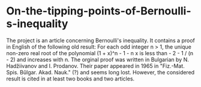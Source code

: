 # On-the-tipping-points-of-Bernoulli-s-inequality

The project is an article concerning Bernoulli's inequality.
It contains a proof in English of the following old result: 
For each odd integer n > 1, the unique non-zero real root of the polynomial (1 + x)^n - 1 - n x is less than - 2 - 1 / (n - 2) and increases with n.
The orginal proof was written in Bulgarian by N. Hadžiivanov and I. Prodanov.
Their paper appeared in 1965 in "Fiz.-Mat. Spis. Bǔlgar. Akad. Nauk." (?) and seems long lost.
However, the considered result is cited in at least two books and two articles.


